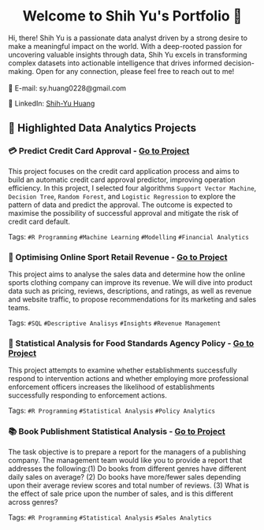 <h1 align="center"> Welcome to Shih Yu's Portfolio 👋</h1>
Hi, there! Shih Yu is a passionate data analyst driven by a strong desire to make a meaningful impact on the world. 
With a deep-rooted passion for uncovering valuable insights through data, Shih Yu excels in transforming complex datasets into actionable intelligence that drives informed decision-making.
Open for any connection, please feel free to reach out to me!
<br>

<br>
📧 E-mail: sy.huang0228@gmail.com

💼 LinkedIn: [Shih-Yu Huang](https://www.linkedin.com/in/shih-yu-huang-b0079916a/)


## 🚀 Highlighted Data Analytics Projects

### 💳 Predict Credit Card Approval - [Go to Project](https://github.com/syh0228/syh0228.github.io/blob/3ce57c232d3e54d03ded3ea9204efa3db83ef2c0/PredictCreditCardApproval.pdf)
This project focuses on the credit card application process and aims to build an automatic credit card approval predictor, improving operation efficiency. In this project, I selected four algorithms `Support Vector Machine`, `Decision Tree`, `Random Forest`, and `Logistic Regression` to explore the pattern of data and predict the approval. The outcome is expected to maximise the possibility of successful approval and mitigate the risk of credit card default.

Tags: `#R Programming` `#Machine Learning` `#Modelling` `#Financial Analytics`



### 👟 Optimising Online Sport Retail Revenue - [Go to Project](https://github.com/syh0228/syh0228.github.io/blob/3ce57c232d3e54d03ded3ea9204efa3db83ef2c0/Optimising%20Online%20Sport%20Retail%20Revenue.ipynb)
This project aims to analyse the sales data and determine how the online sports clothing company can improve its revenue. We will dive into product data such as pricing, reviews, descriptions, and ratings, as well as revenue and website traffic, to propose recommendations for its marketing and sales teams.

Tags: `#SQL` `#Descriptive Analisys` `#Insights` `#Revenue Management`

### 🏢 Statistical Analysis for Food Standards Agency Policy - [Go to Project](https://github.com/syh0228/syh0228.github.io/blob/26a40454da7da3f07c46854a7bdcb2116a548260/Statistical%20Analysis%20for%20Food%20Standards%20Agency.pdf)
This project attempts to examine whether establishments successfully respond to intervention actions and whether employing more professional enforcement officers increases the likelihood of establishments successfully responding to enforcement actions.

Tags: `#R Programming` `#Statistical Analysis` `#Policy Analytics`

### 📚 Book Publishment Statistical Analysis - [Go to Project](https://github.com/syh0228/syh0228.github.io/blob/edc537fc7d3a85c47151a071970bedb7321dc5b3/Statistical%20Analysis%20for%20a%20Publishing%20Company.pdf)
The task objective is to prepare a report for the managers of a publishing company. The management team would like you to provide a report that addresses the following:(1) Do books from different genres have different daily sales on average? (2) Do books have more/fewer sales depending upon their average review scores and total number of reviews. (3) What is the effect of sale price upon the number of sales, and is this different across genres?

Tags: `#R Programming` `#Statistical Analysis` `#Sales Analytics`
